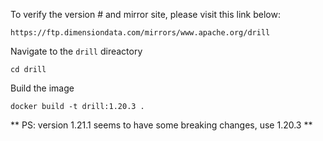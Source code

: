 To verify the version # and mirror site, please visit this link below:
```
https://ftp.dimensiondata.com/mirrors/www.apache.org/drill
```

Navigate to the ```drill``` direactory
```
cd drill
```

Build the image
```
docker build -t drill:1.20.3 .
```

** PS: version 1.21.1 seems to have some breaking changes, use 1.20.3 **
